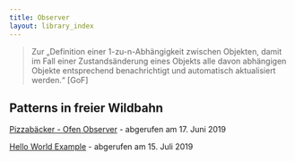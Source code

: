 ```yaml
---
title: Observer
layout: library_index
---
```


> Zur „Definition einer 1-zu-n-Abhängigkeit zwischen Objekten, damit im Fall einer Zustandsänderung eines Objekts alle davon abhängigen Objekte entsprechend benachrichtigt und automatisch aktualisiert werden.“ [GoF]

## Patterns in freier Wildbahn

[Pizzabäcker - Ofen Observer](https://github.com/bendisposto/propra_vl_pattern/tree/master/src/observer_pattern) - abgerufen am 17. Juni 2019

[Hello World Example](https://github.com/code4craft/hello-design-pattern/tree/master/src/main/java/helloworld/behavioral/observer) - abgerufen am 15. Juli 2019
